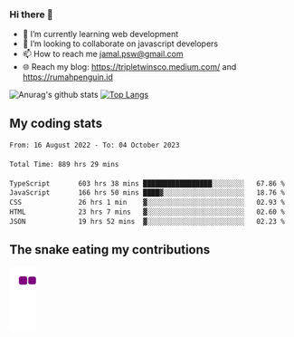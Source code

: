 ### Hi there 👋

<!--
**padepokanpenguin/padepokanpenguin** is a ✨ _special_ ✨ repository because its `README.md` (this file) appears on your GitHub profile.
-->

- 🌱 I’m currently learning  web development
- 👯 I’m looking to collaborate on javascript developers
- 📫 How to reach me jamal.psw@gmail.com
- 🌐 Reach my blog:
   https://tripletwinsco.medium.com/ and
   https://rumahpenguin.id

![Anurag's github stats](https://github-readme-stats.vercel.app/api?username=padepokanpenguin&count_private=true&disable_animations=false&show_icons=true&theme=default)
[![Top Langs](https://github-readme-stats.vercel.app/api/top-langs/?username=padepokanpenguin&theme=default&layout=compact)](https://github.com/padepokanpenguin)

## My coding stats

<!--START_SECTION:waka-->

```txt
From: 16 August 2022 - To: 04 October 2023

Total Time: 889 hrs 29 mins

TypeScript       603 hrs 38 mins █████████████████░░░░░░░░   67.86 %
JavaScript       166 hrs 50 mins ████▓░░░░░░░░░░░░░░░░░░░░   18.76 %
CSS              26 hrs 1 min    ▓░░░░░░░░░░░░░░░░░░░░░░░░   02.93 %
HTML             23 hrs 7 mins   ▓░░░░░░░░░░░░░░░░░░░░░░░░   02.60 %
JSON             19 hrs 52 mins  ▓░░░░░░░░░░░░░░░░░░░░░░░░   02.23 %
```

<!--END_SECTION:waka-->


## The snake eating my contributions
![snake gif](https://github.com/padepokanpenguin/padepokanpenguin/blob/output/github-contribution-grid-snake.gif)
